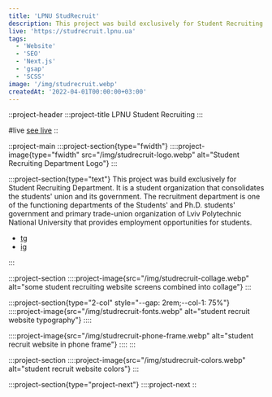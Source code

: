 ```yaml
---
title: 'LPNU StudRecruit'
description: This project was build exclusively for Student Recruiting Department. It is a student organization that consolidates the students' union and its government. The recruitment department is one of the
live: 'https://studrecruit.lpnu.ua'
tags:
  - 'Website'
  - 'SEO'
  - 'Next.js'
  - 'gsap'
  - 'SCSS'
image: '/img/studrecruit.webp'
createdAt: '2022-04-01T00:00:00+03:00'
---
```


::project-header
:::project-title
LPNU Student Recruiting
:::

#live
[see live](https://studrecruit.lpnu.ua)
::

::project-main
:::project-section{type="fwidth"}
::::project-image{type="fwidth" src="/img/studrecruit-logo.webp" alt="Student Recruiting Department Logo"}
:::

:::project-section{type="text"}
This project was build exclusively for Student Recruiting Department. It is a student organization that consolidates the students' union and its government. The recruitment department is one of the functioning departments of the Students' and Ph.D. students' government and primary trade-union organization of Lviv Polytechnic National University that provides employment opportunities for students.

- [tg](https://t.me/recruiting_nulp)
- [ig](https://www.instagram.com/recruiting.nulp/)

:::

:::project-section
::::project-image{src="/img/studrecruit-collage.webp" alt="some student recruiting website screens combined into collage"}
:::

:::project-section{type="2-col" style="--gap: 2rem;--col-1: 75%"}
::::project-image{src="/img/studrecruit-fonts.webp" alt="student recruit website typography"}
::::

::::project-image{src="/img/studrecruit-phone-frame.webp" alt="student recruit website in phone frame"}
::::
:::

:::project-section
::::project-image{src="/img/studrecruit-colors.webp" alt="student recruit website colors"}
:::

:::project-section{type="project-next"}
::::project-next
::
